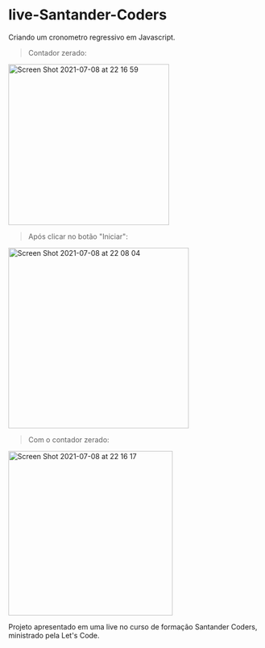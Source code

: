 # live-Santander-Coders

Criando um cronometro regressivo em Javascript.

> Contador zerado:
<img width="319" alt="Screen Shot 2021-07-08 at 22 16 59" src="https://user-images.githubusercontent.com/64101945/125009086-38c39980-e03a-11eb-88f3-de92e6f3397b.png">


> Após clicar no botão "Iniciar":

<img width="358" alt="Screen Shot 2021-07-08 at 22 08 04" src="https://user-images.githubusercontent.com/64101945/125008479-f9e11400-e038-11eb-942b-1cc4d61ed504.png">

> Com o contador zerado:
<img width="326" alt="Screen Shot 2021-07-08 at 22 16 17" src="https://user-images.githubusercontent.com/64101945/125009026-1fbae880-e03a-11eb-9c00-1544e4ff6218.png">


Projeto apresentado em uma live no curso de formação Santander Coders, ministrado pela Let's Code.
